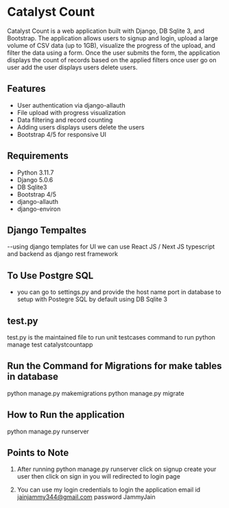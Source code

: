 # Catalyst Count

Catalyst Count is a web application built with Django, DB Sqlite 3, and Bootstrap. The application allows users to signup and login, upload a large volume of CSV data (up to 1GB), visualize the progress of the upload, and filter the data using a form. Once the user submits the form, the application displays the count of records based on the applied filters once user go on user add the user displays
users delete users.

## Features

- User authentication via django-allauth 
- File upload with progress visualization
- Data filtering and record counting
- Adding users displays users delete the users
- Bootstrap 4/5 for responsive UI

## Requirements

- Python 3.11.7
- Django 5.0.6
- DB Sqlite3
- Bootstrap 4/5
- django-allauth
- django-environ


## Django Tempaltes

--using django templates for UI we can use React JS / Next JS typescript and backend as django rest framework

## To Use Postgre SQL

- you can go to settings.py and provide the host name port in database to setup with Postegre SQL by default using DB Sqlite 3

## test.py

test.py is the maintained file to run unit testcases command to run python manage test catalystcountapp

## Run the Command for Migrations for make tables in database

python manage.py makemigrations
python manage.py migrate

## How to Run the application

python manage.py runserver

## Points to Note

1. After running python manage.py runserver click on signup create your user then click on sign in you will redirected to login page  

2. You can use my login credentials to login the application email id jainjammy344@gmail.com password JammyJain